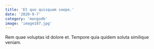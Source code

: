 ```yaml
---
title: 'Et quo quisquam saepe.'
date: '2020-9-7'
category: 'mongodb'
image: 'image187.jpg'
---
```


Rem quae voluptas id dolore et. Tempore quia quidem soluta similique veniam.
